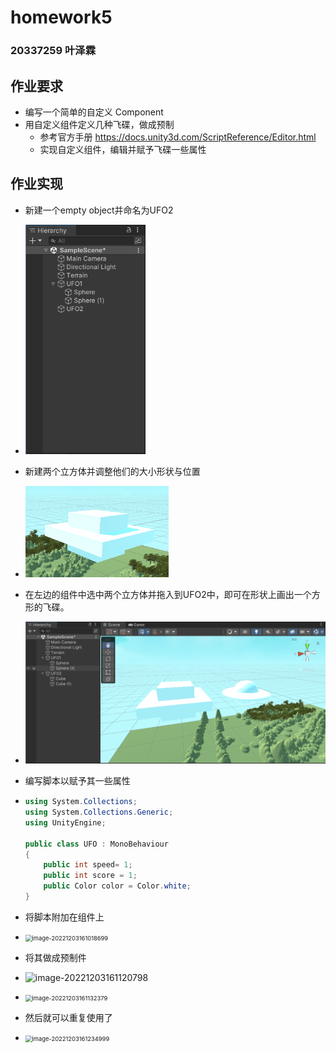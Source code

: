 # homework5

### 20337259 叶泽霖

## 作业要求

-  编写一个简单的自定义 Component 
  - 用自定义组件定义几种飞碟，做成预制 
    - 参考官方手册 https://docs.unity3d.com/ScriptReference/Editor.html 
    - 实现自定义组件，编辑并赋予飞碟一些属性

## 作业实现

- 新建一个empty object并命名为UFO2

- <img src="report_pics/image-20221203155623905.png" alt="image-20221203155623905" style="zoom:67%;" />

- 新建两个立方体并调整他们的大小形状与位置

- <img src="report_pics/image-20221203160138945.png" alt="image-20221203160138945" style="zoom:67%;" />

- 在左边的组件中选中两个立方体并拖入到UFO2中，即可在形状上画出一个方形的飞碟。

- ![image-20221203160606821](report_pics/image-20221203160606821.png)

- 编写脚本以赋予其一些属性

- ```c#
  using System.Collections;
  using System.Collections.Generic;
  using UnityEngine;
  
  public class UFO : MonoBehaviour
  {
      public int speed= 1;
      public int score = 1; 
      public Color color = Color.white;
  }
  ```

- 将脚本附加在组件上

- <img src="report_pics/image-20221203161018699.png" alt="image-20221203161018699" style="zoom:67%;" />

- 将其做成预制件

- ![image-20221203161120798](report_pics/image-20221203161120798.png)

- <img src="report_pics/image-20221203161132379.png" alt="image-20221203161132379" style="zoom:67%;" />

- 然后就可以重复使用了

- <img src="report_pics/image-20221203161234999.png" alt="image-20221203161234999" style="zoom:67%;" />

